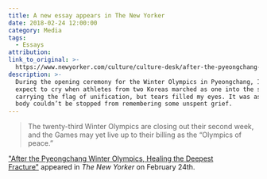 ```yaml
---
title: A new essay appears in The New Yorker
date: 2018-02-24 12:00:00
category: Media
tags:
  - Essays
attribution:
link_to_original: >-
  https://www.newyorker.com/culture/culture-desk/after-the-pyeongchang-winter-olympics-healing-the-deepest-fracture
description: >-
  During the opening ceremony for the Winter Olympics in Pyeongchang, I didn’t
  expect to cry when athletes from two Koreas marched as one into the stadium,
  carrying the flag of unification, but tears filled my eyes. It was as if my
  body couldn’t be stopped from remembering some unspent grief.
---
```


> The twenty-third Winter Olympics are closing out their second week, and the Games may yet live up to their billing as the “Olympics of peace.”

["After the Pyeongchang Winter Olympics, Healing the Deepest Fracture"](https://www.newyorker.com/culture/culture-desk/after-the-pyeongchang-winter-olympics-healing-the-deepest-fracture)&nbsp;appeared in *The New Yorker* on February 24th.&nbsp;